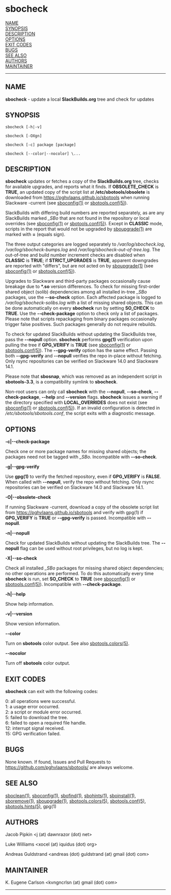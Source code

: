 # sbocheck

[NAME](#name)\
[SYNOPSIS](#synopsis)\
[DESCRIPTION](#description)\
[OPTIONS](#options)\
[EXIT CODES](#exit-codes)\
[BUGS](#bugs)\
[SEE ALSO](#see-also)\
[AUTHORS](#authors)\
[MAINTAINER](#maintainer)

------------------------------------------------------------------------

## NAME

**sbocheck** - update a local **SlackBuilds.org** tree and check for
updates

## SYNOPSIS

    sbocheck [-h|-v]

    sbocheck [-OXgn]

    sbocheck [-c] package [package]

    sbocheck [--color|--nocolor] \...

## DESCRIPTION

**sbocheck** updates or fetches a copy of the **SlackBuilds.org** tree,
checks for available upgrades, and reports what it finds. If
**OBSOLETE_CHECK** is **TRUE**, an updated copy of the script list at
**/etc/sbotools/obsolete** is downloaded from
<https://pghvlaans.github.io/sbotools> when running Slackware -current
(see [sboconfig(1)](sboconfig.1.md) or [sbotools.conf(5)](sbotools.conf.5.md)).

SlackBuilds with differing build numbers are reported separately, as are
any SlackBuilds marked *\_SBo* that are not found in the repository or
local overrides (see [sboconfig(1)](sboconfig.1.md) or [sbotools.conf(5)](sbotools.conf.5.md)). Except
in **CLASSIC** mode, scripts in the report that would not be upgraded by
[sboupgrade(1)](sboupgrade.1.md) are marked with **=** (equals sign).

The three output categories are logged separately to
*/var/log/sbocheck.log*, */var/log/sbocheck-bumps.log* and
*/var/log/sbocheck-out-of-tree.log*. The out-of-tree and build number
increment checks are disabled when **CLASSIC** is **TRUE**; if
**STRICT_UPGRADES** is **TRUE**, apparent downgrades are reported with
"differs", but are not acted on by [sboupgrade(1)](sboupgrade.1.md) (see
[sboconfig(1)](sboconfig.1.md) or [sbotools.conf(5)](sbotools.conf.5.md)).

Upgrades to Slackware and third-party packages occasionally cause
breakage due to **\*.so** version differences. To check for missing
first-order shared object (solib) dependencies among all installed
in-tree *\_SBo* packages, use the **\--so-check** option. Each affected
package is logged to */var/log/sbocheck-solibs.log* with a list of
missing shared objects. This can be done automatically on every
**sbocheck** run by setting **SO_CHECK** to **TRUE**. Use the
**\--check-package** option to check only a list of packages. Please
note that scripts repackaging from binary packages occasionally trigger
false positives. Such packages generally do not require rebuilds.

To check for updated SlackBuilds without updating the SlackBuilds tree,
pass the **\--nopull** option. **sbocheck** performs **gpg(1)**
verification upon pulling the tree if **GPG_VERIFY** is **TRUE** (see
[sboconfig(1)](sboconfig.1.md) or [sbotools.conf(5)](sbotools.conf.5.md)). The **\--gpg-verify** option
has the same effect. Passing both **\--gpg-verify** and **\--nopull**
verifies the repo in-place without fetching. Only rsync repositories can
be verified on Slackware 14.0 and Slackware 14.1.

Please note that **sbosnap**, which was removed as an independent script
in **sbotools-3.3**, is a compatibility symlink to **sbocheck**.

Non-root users can only call **sbocheck** with the **\--nopull**,
**\--so-check**, **\--check-package**, **\--help** and **\--version**
flags. **sbocheck** issues a warning if the directory specified with
**LOCAL_OVERRIDES** does not exist (see [sboconfig(1)](sboconfig.1.md) or
[sbotools.conf(5)](sbotools.conf.5.md)). If an invalid configuration is detected in
*/etc/sbotools/sbotools.conf*, the script exits with a diagnostic
message.

## OPTIONS

**-c\|\--check-package**

Check one or more package names for missing shared objects; the packages
need not be tagged with *\_SBo*. Incompatible with **\--so-check**.

**-g\|\--gpg-verify**

Use **gpg(1)** to verify the fetched repository, even if **GPG_VERIFY**
is **FALSE**. When called with **\--nopull**, verify the repo without
fetching. Only rsync repositories can be verified on Slackware 14.0 and
Slackware 14.1.

**-O\|\--obsolete-check**

If running Slackware -current, download a copy of the obsolete script
list from <https://pghvlaans.github.io/sbotools> and verify with gpg(1)
if **GPG_VERIFY** is **TRUE** or **\--gpg-verify** is passed.
Incompatible with **\--nopull**.

**-n\|\--nopull**

Check for updated SlackBuilds without updating the SlackBuilds tree. The
**\--nopull** flag can be used without root privileges, but no log is
kept.

**-X\|\--so-check**

Check all installed *\_SBo* packages for missing shared object
dependencies; no other operations are performed. To do this
automatically every time **sbocheck** is run, set **SO_CHECK** to
**TRUE** (see [sboconfig(1)](sboconfig.1.md) or [sbotools.conf(5)](sbotools.conf.5.md)). Incompatible
with **\--check-package**.

**-h\|\--help**

Show help information.

**-v\|\--version**

Show version information.

**\--color**

Turn on **sbotools** color output. See also [sbotools.colors(5)](sbotools.colors.5.md).

**\--nocolor**

Turn off **sbotools** color output.

## EXIT CODES

**sbocheck** can exit with the following codes:

0: all operations were successful.\
1: a usage error occurred.\
2: a script or module error occurred.\
5: failed to download the tree.\
6: failed to open a required file handle.\
12: interrupt signal received.\
15: GPG verification failed.

## BUGS

None known. If found, Issues and Pull Requests to
<https://github.com/pghvlaans/sbotools/> are always welcome.

## SEE ALSO

[sboclean(1)](sboclean.1.md), [sboconfig(1)](sboconfig.1.md), [sbofind(1)](sbofind.1.md), [sbohints(1)](sbohints.1.md), [sboinstall(1)](sboinstall.1.md),
[sboremove(1)](sboremove.1.md), [sboupgrade(1)](sboupgrade.1.md), [sbotools.colors(5)](sbotools.colors.5.md), [sbotools.conf(5)](sbotools.conf.5.md),
[sbotools.hints(5)](sbotools.hints.5.md), gpg(1)

## AUTHORS

Jacob Pipkin \<j (at) dawnrazor (dot) net\>

Luke Williams \<xocel (at) iquidus (dot) org\>

Andreas Guldstrand \<andreas (dot) guldstrand (at) gmail (dot) com\>

## MAINTAINER

K. Eugene Carlson \<kvngncrlsn (at) gmail (dot) com\>

------------------------------------------------------------------------
